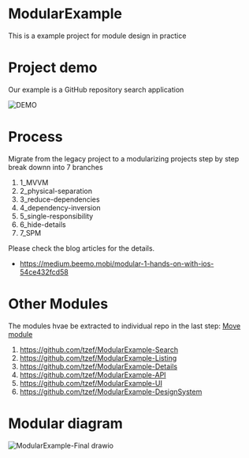 # ModularExample
This is a example project for module design in practice

# Project demo
Our example is a GitHub repository search application

![DEMO](https://user-images.githubusercontent.com/3096210/174729718-1f247ba4-1873-4472-8ac5-c58baa0e49f6.gif)

# Process
Migrate from the legacy project to a modularizing projects step by step
break downn into 7 branches
1. 1_MVVM
2. 2_physical-separation
3. 3_reduce-dependencies
4. 4_dependency-inversion
5. 5_single-responsibility
6. 6_hide-details
7. 7_SPM

Please check the blog articles for the details.
- https://medium.beemo.mobi/modular-1-hands-on-with-ios-54ce432fcd58

# Other Modules
The modules hvae be extracted to individual repo in the last step: [Move module](https://medium.beemo.mobi/modular-8-move-module-b84e0fef4d9)
1. https://github.com/tzef/ModularExample-Search
2. https://github.com/tzef/ModularExample-Listing
3. https://github.com/tzef/ModularExample-Details
4. https://github.com/tzef/ModularExample-API
5. https://github.com/tzef/ModularExample-UI
6. https://github.com/tzef/ModularExample-DesignSystem

# Modular diagram
![ModularExample-Final drawio](https://user-images.githubusercontent.com/3096210/174730309-a4a6e088-e10b-4723-a2c4-f5515fb9a236.png)
